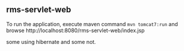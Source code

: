 
## rms-servlet-web
To run the application, execute maven command `mvn tomcat7:run` and browse http://localhost:8080/rms-servlet-web/index.jsp

some using hibernate and some not.
